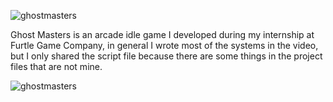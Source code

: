 ![ghostmasters](https://github.com/user-attachments/assets/1f85c944-a795-4aa5-80c7-51c7fc07348b)


Ghost Masters is an arcade idle game I developed during my internship at Furtle Game Company, in general I wrote most of the systems in the video, but I only shared the script file because there are some things in the project files that are not mine.

![ghostmasters](https://github.com/user-attachments/assets/1f85c944-a795-4aa5-80c7-51c7fc07348b)
